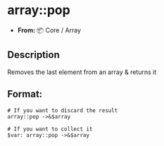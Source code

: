 # array::pop
- **From:** 📦 Core / Array

## Description
Removes the last element from an array & returns it
## Format:
```
# If you want to discard the result
array::pop ->&$array 

# If you want to collect it
$var: array::pop ->&$array
```    